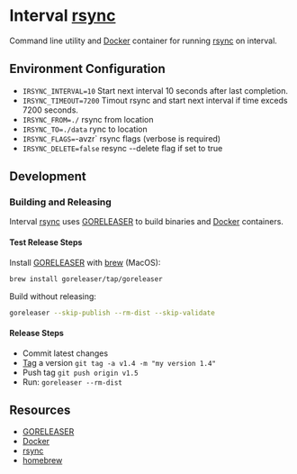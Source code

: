 # Interval [rsync]

Command line utility and [Docker] container for running [rsync] on interval.



## Environment Configuration

- `IRSYNC_INTERVAL=10` Start next interval 10 seconds after last completion.
- `IRSYNC_TIMEOUT=7200` Timout rsync and start next interval if time exceds 7200 seconds.
- `IRSYNC_FROM=./` rsync from location
- `IRSYNC_TO=./data` rync to location
- `IRSYNC_FLAGS=`-avzr` rsync flags (verbose is required)
- `IRSYNC_DELETE=false` resync --delete flag if set to true

## Development

### Building and Releasing

Interval [rsync] uses [GORELEASER] to build binaries and [Docker] containers.

#### Test Release Steps

Install [GORELEASER] with [brew] (MacOS):
```bash
brew install goreleaser/tap/goreleaser
```

Build without releasing:
```bash
goreleaser --skip-publish --rm-dist --skip-validate
```

#### Release Steps

- Commit latest changes
- [Tag] a version `git tag -a v1.4 -m "my version 1.4"`
- Push tag `git push origin v1.5`
- Run: `goreleaser --rm-dist`

## Resources

- [GORELEASER]
- [Docker]
- [rsync]
- [homebrew]

[homebrew]: https://brew.sh/
[brew]: https://brew.sh/
[GORELEASER]: https://goreleaser.com/
[Docker]: https://www.docker.com/
[rsync]: https://en.wikipedia.org/wiki/Rsync
[Tag]: https://git-scm.com/book/en/v2/Git-Basics-Tagging